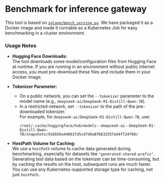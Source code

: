 # Benchmark for inference gateway


This tool is based on [`sglang/bench_serving.py`](https://github.com/sgl-project/sglang/blob/main/python/sglang/bench_serving.py). We have packaged it as a Docker image and made it runnable as a Kubernetes Job for easy benchmarking in a cluster environment.

### Usage Notes

- **Hugging Face Downloads:**  
  The tool downloads some model/configuration files from Hugging Face at runtime. If you are running in an environment without public internet access, you must pre-download these files and include them in your Docker image.

- **Tokenizer Parameter:**  
  - On a public network, you can set the `--tokenizer` parameter to the model name (e.g., `deepseek-ai/DeepSeek-R1-Distill-Qwen-7B`).
  - In a restricted network, set `--tokenizer` to the path of the pre-downloaded tokenizer.  
    For example, for `deepseek-ai/DeepSeek-R1-Distill-Qwen-7B`, use:  
    ```
    /root/.cache/huggingface/hub/models--deepseek-ai--DeepSeek-R1-Distill-Qwen-7B/snapshots/916b56a44061fd5cd7d6a8fb632557ed4f724f60/
    ```

- **HostPath Volume for Caching:**  
  We use a `hostPath` volume to cache data generated during benchmarking, especially for datasets like `"generated-shared-prefix"`. Generating test data based on the tokenizer can be time-consuming, but by caching the results on the host, subsequent runs are much faster. You can use any Kubernetes-supported storage type for caching, not just `hostPath`.
